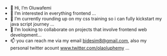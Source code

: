 - 👋 Hi, I’m Oluwafemi
- 👀 I’m interested in everything frontend ...
- 🌱 I’m currently rounding up on my css training so i can fully kickstart my java script journey ...
- 💞️ I’m looking to collaborate on projects that involve frontend web development...
- 📫 you can reach me via my email bidesim8@gmail.com, also my personal twitter acount www.twitter.com/olaoluphemy ...

<!---
olaoluphemy/olaoluphemy is a ✨ special ✨ repository because its `README.md` (this file) appears on your GitHub profile.
You can click the Preview link to take a look at your changes.
--->
